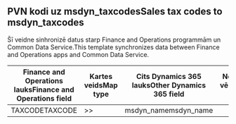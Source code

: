 ## <a name="sales-tax-codes-to-msdyn_taxcodes"></a><span data-ttu-id="11aeb-101">PVN kodi uz msdyn_taxcodes</span><span class="sxs-lookup"><span data-stu-id="11aeb-101">Sales tax codes to msdyn_taxcodes</span></span>

<span data-ttu-id="11aeb-102">Šī veidne sinhronizē datus starp Finance and Operations programmām un Common Data Service.</span><span class="sxs-lookup"><span data-stu-id="11aeb-102">This template synchronizes data between Finance and Operations apps and Common Data Service.</span></span>

<span data-ttu-id="11aeb-103">Finance and Operations lauks</span><span class="sxs-lookup"><span data-stu-id="11aeb-103">Finance and Operations field</span></span> | <span data-ttu-id="11aeb-104">Kartes veids</span><span class="sxs-lookup"><span data-stu-id="11aeb-104">Map type</span></span> | <span data-ttu-id="11aeb-105">Cits Dynamics 365 lauks</span><span class="sxs-lookup"><span data-stu-id="11aeb-105">Other Dynamics 365 field</span></span> | <span data-ttu-id="11aeb-106">Noklusējuma vērtība</span><span class="sxs-lookup"><span data-stu-id="11aeb-106">Default value</span></span>
---|---|---|---
<span data-ttu-id="11aeb-107">TAXCODE</span><span class="sxs-lookup"><span data-stu-id="11aeb-107">TAXCODE</span></span> | >> | <span data-ttu-id="11aeb-108">msdyn_name</span><span class="sxs-lookup"><span data-stu-id="11aeb-108">msdyn_name</span></span> | 
